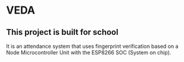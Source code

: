 # VEDA

## This project is built for school

It is an attendance system that uses fingerprint verification based on a Node Microcontroller Unit with the ESP8266 SOC (System on chip).
